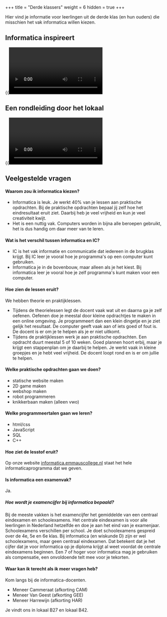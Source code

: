 +++
title = "Derde klassers"
weight = 6
hidden = true
+++

Hier vind je informatie voor leerlingen uit de derde klas (en hun ouders) die misschien het vak informatica willen kiezen.

<!--more-->

## Informatica inspireert

{{<video video_id="nKIu9yen5nc">}}

## Een rondleiding door het lokaal

{{<video video_id="NcgUsJx2Y9A">}}

## Veelgestelde vragen

#### Waarom zou ik informatica kiezen?
- Informatica is leuk. Je werkt 40% van je lessen aan praktische opdrachten. Bij de praktische opdrachten bepaal jij zelf hoe het eindresultaat eruit ziet. Daarbij heb je veel vrijheid en kun je veel creativiteit kwijt. 
- Het is een nuttig vak. Computers worden in bijna alle beroepen gebruikt, het is dus handig om daar meer van te leren.

#### Wat is het verschil tussen informatica en IC?
- IC is het vak informatie en communicatie dat iedereen in de brugklas krijgt. Bij IC leer je vooral hoe je programma's op een computer kunt gebruiken. 
- Informatica je in de bovenbouw, maar alleen als je het kiest. Bij informatica leer je vooral hoe je zelf programma's kunt maken voor een computer. 

#### Hoe zien de lessen eruit?
We hebben theorie en praktijklessen. 
- Tijdens de theorielessen legt de docent vaak wat uit en daarna ga je zelf oefenen. Oefenen doe je meestal door kleine opdrachtjes te maken in een online omgeving. Je programmeert dan een klein dingetje en je ziet gelijk het resultaat. De computer geeft vaak aan of iets goed of fout is. De docent is er om je te helpen als je er niet uitkomt.
- Tijdens de praktijklessen werk je aan praktische opdrachten. Een opdracht duurt meestal 5 of 10 weken. Goed plannen hoort erbij, maar je krijgt een stappenplan om je daarbij te helpen. Je werkt vaak in kleine groepjes en je hebt veel vrijheid. De docent loopt rond en is er om jullie te helpen.

#### Welke praktische opdrachten gaan we doen?
- statische website maken
- 2D game maken
- webshop maken
- robot programmeren
- knikkerbaan maken (alleen vwo)

#### Welke programmeertalen gaan we leren?
- html/css
- JavaScript
- SQL
- C++

#### Hoe ziet de lesstof eruit?
Op onze website [informatica.emmauscollege.nl](https://informatica.emmauscollege.nl) staat het hele informaticaprogramma dat we geven.

#### Is informatica een examenvak?
Ja.

##### Hoe wordt je examencijfer bij informatica bepaald?
Bij de meeste vakken is het examencijfer het gemiddelde van een centraal eindexamen en schoolexamens. Het centrale eindexamen is voor alle leerlingen in Nederland hetzelfde en doe je aan het eind van je examenjaar. Schoolexamens verschillen per school. Je doet schoolexamens gespreid over de 4e, 5e en 6e klas. Bij informatica (en wiskunde D) zijn er wel schoolexamens, maar geen centraal eindexamen. Dat betekent dat je het cijfer dat je voor informatica op je diploma krijgt al weet voordat de centrale eindexamens beginnen. Een 7 of hoger voor informatica mag je gebruiken als compensatie, een onvoldoende telt mee voor je tekorten.

#### Waar kan ik terecht als ik meer vragen heb?
Kom langs bij de informatica-docenten. 
- Meneer Cammeraat (afkorting CAM)
- Meneer Van Geest (afkorting GEE)
- Meneer Harrewijn (afkorting HAR)

Je vindt ons in lokaal B27 en lokaal B42. 


